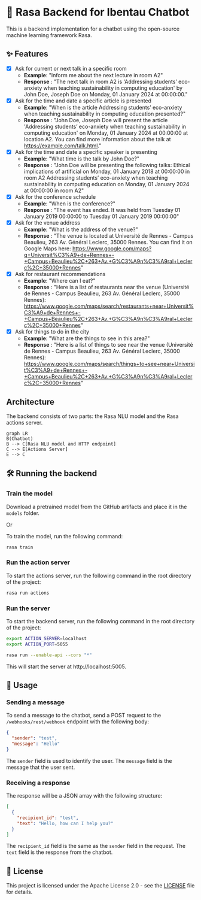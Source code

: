 # 🤖 Rasa Backend for Ibentau Chatbot

This is a backend implementation for a chatbot using the open-source machine learning framework Rasa.

## ✨ Features

- [x] Ask for current or next talk in a specific room
  - **Example**: "Inform me about the next lecture in room A2"
  - **Response** : "The next talk in room A2 is 'Addressing students’ eco-anxiety when teaching sustainability in computing education' by John Doe, Joseph Doe on Monday, 01 January 2024 at 00:00:00."
- [x] Ask for the time and date a specific article is presented
  - **Example**: "When is the article Addressing students’ eco-anxiety when teaching sustainability in computing education presented?"
  - **Response** : "John Doe, Joseph Doe will present the article 'Addressing students’ eco-anxiety when teaching sustainability in computing education' on Monday, 01 January 2024 at 00:00:00 at location A2. You can find more information about the talk at https://example.com/talk.html."
- [x] Ask for the time and date a specific speaker is presenting
  - **Example**: "What time is the talk by John Doe?"
  - **Response** : "John Doe will be presenting the following talks:
    Ethical implications of artificial on Monday, 01 January 2018 at 00:00:00 in room A2
    Addressing students’ eco-anxiety when teaching sustainability in computing education on Monday, 01 January 2024 at 00:00:00 in room A2"
- [x] Ask for the conference schedule
  - **Example**: "When is the conference?"
  - **Response** : "The event has ended. It was held from Tuesday 01 January 2019 00:00:00 to Tuesday 01 January 2019 00:00:00"
- [x] Ask for the venue address
  - **Example**: "What is the address of the venue?"
  - **Response** : "The venue is located at Université de Rennes - Campus Beaulieu, 263 Av. Général Leclerc, 35000 Rennes. You can find it on Google Maps here: https://www.google.com/maps?q=Universit%C3%A9+de+Rennes+-+Campus+Beaulieu%2C+263+Av.+G%C3%A9n%C3%A9ral+Leclerc%2C+35000+Rennes"
- [x] Ask for restaurant recommendations
  - **Example**: "Where can I eat?"
  - **Response** : "Here is a list of restaurants near the venue (Université de Rennes - Campus Beaulieu, 263 Av. Général Leclerc, 35000 Rennes): https://www.google.com/maps/search/restaurants+near+Universit%C3%A9+de+Rennes+-+Campus+Beaulieu%2C+263+Av.+G%C3%A9n%C3%A9ral+Leclerc%2C+35000+Rennes"
- [x] Ask for things to do in the city
  - **Example**: "What are the things to see in this area?"
  - **Response** : "Here is a list of things to see near the venue (Université de Rennes - Campus Beaulieu, 263 Av. Général Leclerc, 35000 Rennes): https://www.google.com/maps/search/things+to+see+near+Universit%C3%A9+de+Rennes+-+Campus+Beaulieu%2C+263+Av.+G%C3%A9n%C3%A9ral+Leclerc%2C+35000+Rennes"


## Architecture

The backend consists of two parts: the Rasa NLU model and the Rasa actions server.

```mermaid
graph LR
B(Chatbot)
B --> C[Rasa NLU model and HTTP endpoint]
C --> E[Actions Server]
E --> C
```

## 🛠️ Running the backend
### Train the model

Download a pretrained model from the GitHub artifacts and place it in the `models` folder.

Or 

To train the model, run the following command:

```bash
rasa train
```

### Run the action server

To start the actions server, run the following command in the root directory of the project:

```bash
rasa run actions
```

### Run the server

To start the backend server, run the following command in the root directory of the project:

```bash
export ACTION_SERVER=localhost
export ACTION_PORT=5055

rasa run --enable-api --cors "*"
```

This will start the server at http://localhost:5005.

## 👷‍ Usage

### Sending a message

To send a message to the chatbot, send a POST request to the `/webhooks/rest/webhook` endpoint with the following body:

```json
{
  "sender": "test",
  "message": "Hello"
}
```

The `sender` field is used to identify the user. The `message` field is the message that the user sent.

### Receiving a response

The response will be a JSON array with the following structure:

```json
[
  {
    "recipient_id": "test",
    "text": "Hello, how can I help you?"
  }
]
```

The `recipient_id` field is the same as the `sender` field in the request. The `text` field is the response from the chatbot.


## 📑 License

This project is licensed under the Apache License 2.0 - see the [LICENSE](LICENSE) file for details.
